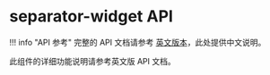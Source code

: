 # separator-widget API

!!! info "API 参考"
    完整的 API 文档请参考 [英文版本](../../en/api/separator-widget.md)，此处提供中文说明。

此组件的详细功能说明请参考英文版 API 文档。
